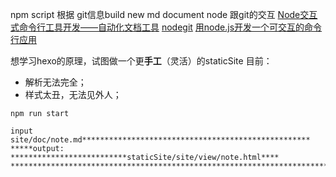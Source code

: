 npm script 根据 git信息build new md document
node 跟git的交互
[Node交互式命令行工具开发——自动化文档工具](https://github.com/threerocks/studyFiles/blob/master/%E7%AC%94%E8%AE%B0/Node%E4%BA%A4%E4%BA%92%E5%BC%8F%E5%91%BD%E4%BB%A4%E8%A1%8C%E5%B7%A5%E5%85%B7%E5%BC%80%E5%8F%91%E2%80%94%E2%80%94%E8%87%AA%E5%8A%A8%E5%8C%96%E6%96%87%E6%A1%A3%E5%B7%A5%E5%85%B7.md)
[nodegit](https://github.com/nodegit/nodegit)
[用node.js开发一个可交互的命令行应用](https://xdlrt.github.io/2017/04/15/2017-04-15/)

想学习hexo的原理，试图做一个更**手工**（灵活）的staticSite
目前：
- 解析无法完全；
- 样式太丑，无法见外人；

```
npm run start

input site/doc/note.md***************************************************
*****output: **************************staticSite/site/view/note.html****
*************************************************************************
```
